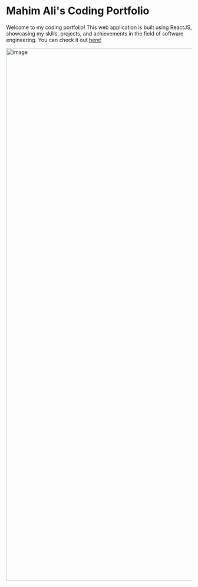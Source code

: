 # Mahim Ali's Coding Portfolio

Welcome to my coding portfolio! This web application is built using ReactJS, showcasing my skills, projects, and achievements in the field of software engineering. You can check it out [here!](https://mahimali.vercel.app)

<img width="1440" alt="image" src="https://github.com/user-attachments/assets/b8aeec84-7e59-47c8-870e-853b8fc15d35">
